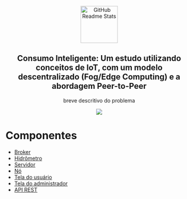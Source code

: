 <p align="center">
 <img width="100px" src="https://th.bing.com/th/id/R.02dc5a07fba13bf8fafcd5a9ef4650f2?rik=eUGmhqSWUgGq3Q&riu=http%3a%2f%2fdesignlooter.com%2fimages%2fwater-drop-svg-2.png&ehk=wRcSGTKTSlUGC4f05vU4XiJGsENTi9gq1%2fDJzsp%2fIIQ%3d&risl=&pid=ImgRaw&r=0" align="center" alt="GitHub Readme Stats" />
 <h2 align="center">Consumo Inteligente: Um estudo utilizando conceitos de IoT, com um modelo descentralizado (Fog/Edge Computing) e a abordagem Peer-to-Peer</h2>
 <p align="center">breve descritivo do problema</p>
</p>
<p align="center">
<img src="http://img.shields.io/static/v1?label=STATUS&message=Desenvolvendo&color=GREEN&style=for-the-badge"/>
</p>

# Componentes

- [Broker](#Broker)
- [Hidrômetro](#Hidrômetro)
- [Servidor](#Servidor)
- [Nó](#Nó)
- [Tela do usuário](#Usuário)
- [Tela do administrador](#Administrador)
- [API REST](#APIREST)
